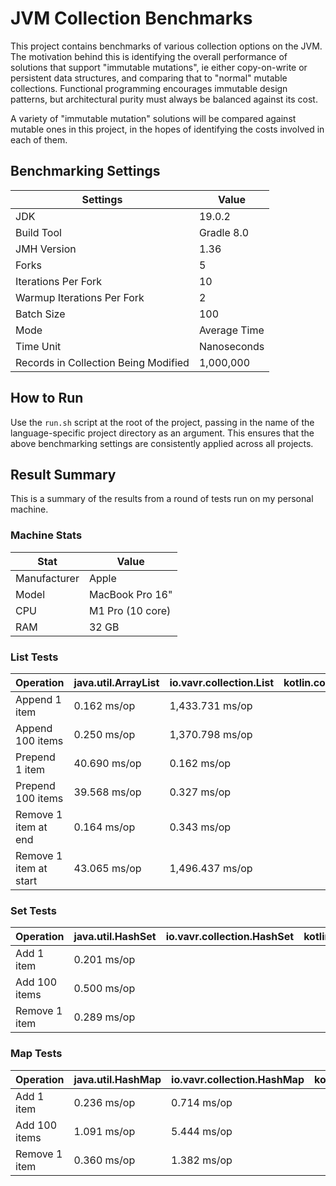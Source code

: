 # JVM Collection Benchmarks

This project contains benchmarks of various collection options on the JVM. The motivation behind this is identifying the overall performance of solutions that support "immutable mutations", ie either copy-on-write or persistent data structures, and comparing that to "normal" mutable collections. Functional programming encourages immutable design patterns, but architectural purity must always be balanced against its cost.

A variety of "immutable mutation" solutions will be compared against mutable ones in this project, in the hopes of identifying the costs involved in each of them.

## Benchmarking Settings

| Settings                             | Value        |
|--------------------------------------|--------------|
| JDK                                  | 19.0.2       |
| Build Tool                           | Gradle 8.0   |
| JMH Version                          | 1.36         |
| Forks                                | 5            |
| Iterations Per Fork                  | 10           |
| Warmup Iterations Per Fork           | 2            |
| Batch Size                           | 100          | 
| Mode                                 | Average Time |
| Time Unit                            | Nanoseconds  |
| Records in Collection Being Modified | 1,000,000    |

## How to Run

Use the `run.sh` script at the root of the project, passing in the name of the language-specific project directory as an argument. This ensures that the above benchmarking settings are consistently applied across all projects.

## Result Summary

This is a summary of the results from a round of tests run on my personal machine.

### Machine Stats
| Stat         | Value            |
|--------------|------------------|
| Manufacturer | Apple            |
| Model        | MacBook Pro 16"  |
| CPU          | M1 Pro (10 core) |
| RAM          | 32 GB            |

### List Tests

| Operation              | java.util.ArrayList | io.vavr.collection.List | kotlin.collection.List | kotlin.collection.MutableList | kotlinx.collections.immutable.PersistentList |
|------------------------|---------------------|-------------------------|------------------------|-------------------------------|----------------------------------------------|
| Append 1 item          | 0.162 ms/op         | 1,433.731 ms/op         |                        |                               |                                              |
| Append 100 items       | 0.250 ms/op         | 1,370.798 ms/op         |                        |                               |                                              |
| Prepend 1 item         | 40.690 ms/op        | 0.162 ms/op             |                        |                               |                                              |
| Prepend 100 items      | 39.568 ms/op        | 0.327 ms/op             |                        |                               |                                              |
| Remove 1 item at end   | 0.164 ms/op         | 0.343 ms/op             |                        |                               |                                              |
| Remove 1 item at start | 43.065 ms/op        | 1,496.437 ms/op         |                        |                               |                                              |

### Set Tests

| Operation     | java.util.HashSet | io.vavr.collection.HashSet | kotlin.collection.Set | kotlin.collection.MutableSet | kotlinx.collections.immutable.PersistentSet |
|---------------|-------------------|----------------------------|-----------------------|------------------------------|---------------------------------------------|
| Add 1 item    | 0.201 ms/op       |                            |                       |                              |                                             |
| Add 100 items | 0.500 ms/op       |                            |                       |                              |                                             |
| Remove 1 item | 0.289 ms/op       |                            |                       |                              |                                             |

### Map Tests

| Operation     | java.util.HashMap | io.vavr.collection.HashMap | kotlin.collection.Map | kotlin.collection.MutableMap | kotlinx.collections.immutable.PersistentMap |
|---------------|-------------------|----------------------------|-----------------------|------------------------------|---------------------------------------------|
| Add 1 item    | 0.236 ms/op       | 0.714 ms/op                |                       |                              |                                             |
| Add 100 items | 1.091 ms/op       | 5.444 ms/op                |                       |                              |                                             |
| Remove 1 item | 0.360 ms/op       | 1.382 ms/op                |                       |                              |                                             |